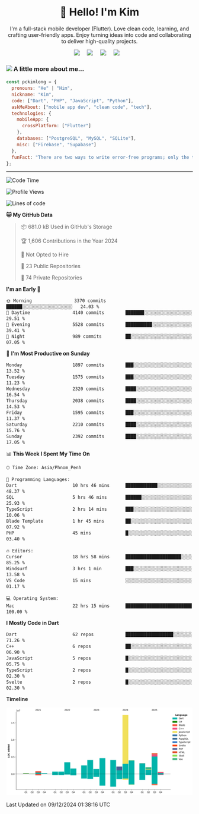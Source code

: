 <h1 align="center">👋 Hello! I'm Kim</h1>

<p align="center">
   I'm a full-stack mobile developer (Flutter). Love clean code, learning, and crafting user-friendly apps. Enjoy turning ideas into code and collaborating to deliver high-quality projects.
</p>

<p align="center">
  <a href="mailto:pochkimlong88@gmail.com"><img src="https://img.shields.io/badge/gmail-%23D14836.svg?&style=for-the-badge&logo=gmail&logoColor=white" /></a>&nbsp;&nbsp;&nbsp;&nbsp;
  <a href="https://t.me/pochkimlong/"><img src="https://img.shields.io/badge/telegram-%230077B5.svg?&style=for-the-badge&logo=telegram&logoColor=white" /></a>&nbsp;&nbsp;&nbsp;&nbsp;
  <a href="https://www.youtube.com/@PochKimlong/"><img src="https://img.shields.io/badge/youtube-%23dc2743.svg?&style=for-the-badge&logo=youtube&logoColor=white" /></a>&nbsp;&nbsp;&nbsp;&nbsp;
  <a href="https://www.tiktok.com/@pckimlong/"><img src="https://img.shields.io/badge/tiktok-%23000000.svg?&style=for-the-badge&logo=tiktok&logoColor=white" /></a>&nbsp;&nbsp;&nbsp;&nbsp;
</p>

### <img src="https://media.giphy.com/media/VgCDAzcKvsR6OM0uWg/giphy.gif" width="50"> A little more about me...  

```javascript
const pckimlong = {
  pronouns: "He" | "Him",
  nickname: "Kim",
  code: ["Dart", "PHP", "JavaScript", "Python"],
  askMeAbout: ["mobile app dev", "clean code", "tech"],
  technologies: {
    mobileApp: {
      crossPlatform: ["Flutter"]
    },
    databases: ["PostgreSQL", "MySQL", "SQLite"],
    misc: ["Firebase", "Supabase"]
  },
  funFact: "There are two ways to write error-free programs; only the third one works."
};
```
---

<!--START_SECTION:waka-->
![Code Time](http://img.shields.io/badge/Code%20Time-738%20hrs%2035%20mins-blue)

![Profile Views](http://img.shields.io/badge/Profile%20Views-0-blue)

![Lines of code](https://img.shields.io/badge/From%20Hello%20World%20I%27ve%20Written-26.2%20million%20lines%20of%20code-blue)

**🐱 My GitHub Data** 

> 📦 681.0 kB Used in GitHub's Storage 
 > 
> 🏆 1,606 Contributions in the Year 2024
 > 
> 🚫 Not Opted to Hire
 > 
> 📜 23 Public Repositories 
 > 
> 🔑 74 Private Repositories 
 > 
**I'm an Early 🐤** 

```text
🌞 Morning                3370 commits        ██████░░░░░░░░░░░░░░░░░░░   24.03 % 
🌆 Daytime                4140 commits        ███████░░░░░░░░░░░░░░░░░░   29.51 % 
🌃 Evening                5528 commits        ██████████░░░░░░░░░░░░░░░   39.41 % 
🌙 Night                  989 commits         ██░░░░░░░░░░░░░░░░░░░░░░░   07.05 % 
```
📅 **I'm Most Productive on Sunday** 

```text
Monday                   1897 commits        ███░░░░░░░░░░░░░░░░░░░░░░   13.52 % 
Tuesday                  1575 commits        ███░░░░░░░░░░░░░░░░░░░░░░   11.23 % 
Wednesday                2320 commits        ████░░░░░░░░░░░░░░░░░░░░░   16.54 % 
Thursday                 2038 commits        ████░░░░░░░░░░░░░░░░░░░░░   14.53 % 
Friday                   1595 commits        ███░░░░░░░░░░░░░░░░░░░░░░   11.37 % 
Saturday                 2210 commits        ████░░░░░░░░░░░░░░░░░░░░░   15.76 % 
Sunday                   2392 commits        ████░░░░░░░░░░░░░░░░░░░░░   17.05 % 
```


📊 **This Week I Spent My Time On** 

```text
🕑︎ Time Zone: Asia/Phnom_Penh

💬 Programming Languages: 
Dart                     10 hrs 46 mins      ████████████░░░░░░░░░░░░░   48.37 % 
SQL                      5 hrs 46 mins       ██████░░░░░░░░░░░░░░░░░░░   25.93 % 
TypeScript               2 hrs 14 mins       ███░░░░░░░░░░░░░░░░░░░░░░   10.06 % 
Blade Template           1 hr 45 mins        ██░░░░░░░░░░░░░░░░░░░░░░░   07.92 % 
PHP                      45 mins             █░░░░░░░░░░░░░░░░░░░░░░░░   03.40 % 

🔥 Editors: 
Cursor                   18 hrs 58 mins      █████████████████████░░░░   85.25 % 
Windsurf                 3 hrs 1 min         ███░░░░░░░░░░░░░░░░░░░░░░   13.58 % 
VS Code                  15 mins             ░░░░░░░░░░░░░░░░░░░░░░░░░   01.17 % 

💻 Operating System: 
Mac                      22 hrs 15 mins      █████████████████████████   100.00 % 
```

**I Mostly Code in Dart** 

```text
Dart                     62 repos            ██████████████████░░░░░░░   71.26 % 
C++                      6 repos             ██░░░░░░░░░░░░░░░░░░░░░░░   06.90 % 
JavaScript               5 repos             █░░░░░░░░░░░░░░░░░░░░░░░░   05.75 % 
TypeScript               2 repos             █░░░░░░░░░░░░░░░░░░░░░░░░   02.30 % 
Svelte                   2 repos             █░░░░░░░░░░░░░░░░░░░░░░░░   02.30 % 
```



**Timeline**

![Lines of Code chart](https://raw.githubusercontent.com/pckimlong/pckimlong/main/assets/bar_graph.png)


 Last Updated on 09/12/2024 01:38:16 UTC
<!--END_SECTION:waka-->

<!---
PochKimlong/PochKimlong is a ✨ special ✨ repository because its `README.md` (this file) appears on your GitHub profile.
You can click the Preview link to take a look at your changes.
--->
